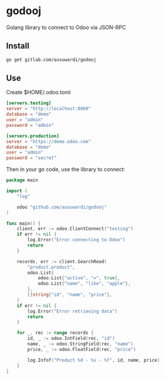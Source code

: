 # godooj

Golang library to connect to Odoo via JSON-RPC

## Install

```sh
go get gitlab.com/ausuwardi/godooj
```

## Use

Create $HOME/.odoo.toml

```toml
[servers.testing]
server = "http://localhost:8069"
database = "demo"
user = "admin"
password = "admin"

[servers.production]
server = "https://demo.odoo.com"
database = "demo"
user = "admin"
password = "secret"
```

Then in your go code, use the library to connect:

```go
package main

import (
    "log"

    odoo "github.com/ausuwardi/godooj"
)

func main() {
    client, err := odoo.ClientConnect("testing")
    if err != nil {
        log.Error("Error connecting to Odoo")
        return
    }

    records, err := client.SearchRead(
        "product.product",
        odoo.List{
            odoo.List{"active", "=", true},
            odoo.List{"name", "like", "apple"},
        },
        []string{"id", "name", "price"},
    )
    if err != nil {
        log.Error("Error retrieving data")
        return
    }

    for _, rec := range records {
        id, _ := odoo.IntField(rec, "id")
        name, _ := odoo.StringField(rec, "name")
        price, _ := odoo.FloatField(rec, "price")

        log.Infof("Product %d - %s - %f", id, name, price)
    }
}
```

